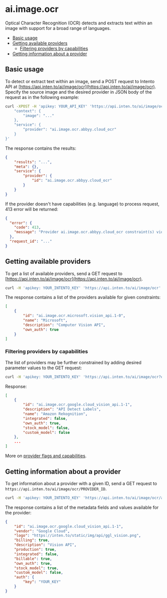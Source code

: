 # ai.image.ocr

Optical Character Recognition (OCR) detects and extracts text within an image with support for a broad range of languages.

<!-- TOC depthFrom:2 -->

- [Basic usage](#basic-usage)
- [Getting available providers](#getting-available-providers)
    - [Filtering providers by capabilities](#filtering-providers-by-capabilities)
- [Getting information about a provider](#getting-information-about-a-provider)

<!-- /TOC -->

## Basic usage

To detect or extract text within an image, send a POST request to Intento API at [https://api.inten.to/ai/image/ocr](https://api.inten.to/ai/image/ocr). Specify the source image and the desired provider in JSON body of the request as in the following example:

```sh
curl -XPOST -H 'apikey: YOUR_API_KEY' 'https://api.inten.to/ai/image/ocr' -d '{
    "context": {
        "image": "..."
    },
    "service": {
        "provider": "ai.image.ocr.abbyy.cloud_ocr"
    }
}'
```

The response contains the results:

```json
{
    "results": "...",
    "meta": {},
    "service": {
        "provider": {
            "id": "ai.image.ocr.abbyy.cloud_ocr"
        }
    }
}
```

If the provider doesn't have capabilities (e.g. language) to process request, 413 error will be returned:

```json
{
  "error": {
    "code": 413,
    "message": "Provider ai.image.ocr.abbyy.cloud_ocr constraint(s) violated."
  },
  "request_id": "..."
}
```

## Getting available providers

To get a list of available providers, send a GET request to [https://api.inten.to/ai/image/ocr](https://api.inten.to/ai/image/ocr).

```sh
curl -H 'apikey: YOUR_INTENTO_KEY' 'https://api.inten.to/ai/image/ocr'
```

The response contains a list of the providers available for given constraints:

```json
[
    {
        "id": "ai.image.ocr.microsoft.vision_api.1-0",
        "name": "Microsoft",
        "description": "Computer Vision API",
        "own_auth": true
    }
]
```

### Filtering providers by capabilities

The list of providers may be further constrained by adding desired parameter values to the GET request:

```sh
curl -H 'apikey: YOUR_INTENTO_KEY' 'https://api.inten.to/ai/image/ocr?own_auth=true'
```

Response:

```json
[
    {
        "id": "ai.image.ocr.google.cloud_vision_api.1-1",
        "description": "API Detect Labels",
        "name": "Amazon Rekognition",
        "integrated": false,
        "own_auth": true,
        "stock_model": false,
        "custom_model": false
    },
    ...
]
```

More on [provider flags and capabilities](providers.md).

## Getting information about a provider

To get information about a provider with a given ID, send a GET request to `https://api.inten.to/ai/image/ocr/PROVIDER_ID`.

```sh
curl -H 'apikey: YOUR_INTENTO_KEY' 'https://api.inten.to/ai/image/ocr/ai.image.ocr.google.cloud_vision_api.1-1'
```

The response contains a list of the metadata fields and values available for the provider:

```json
{
    "id": "ai.image.ocr.google.cloud_vision_api.1-1",
    "vendor": "Google Cloud",
    "logo": "https://inten.to/static/img/api/ggl_vision.png",
    "billing": true,
    "description": "Vision API",
    "production": true,
    "integrated": false,
    "billable": true,
    "own_auth": true,
    "stock_model": true,
    "custom_model": false,
    "auth": {
        "key": "YOUR_KEY"
    }
}
```
